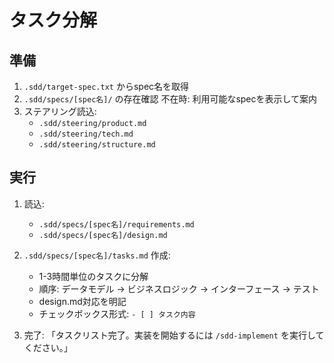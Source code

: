 # タスク分解

## 準備
1. `.sdd/target-spec.txt` からspec名を取得
2. `.sdd/specs/[spec名]/` の存在確認
   不在時: 利用可能なspecを表示して案内
3. ステアリング読込:
   - `.sdd/steering/product.md`
   - `.sdd/steering/tech.md`
   - `.sdd/steering/structure.md`

## 実行
1. 読込:
   - `.sdd/specs/[spec名]/requirements.md`
   - `.sdd/specs/[spec名]/design.md`

2. `.sdd/specs/[spec名]/tasks.md` 作成:
   - 1-3時間単位のタスクに分解
   - 順序: データモデル → ビジネスロジック → インターフェース → テスト
   - design.md対応を明記
   - チェックボックス形式: `- [ ] タスク内容`

3. 完了:
   「タスクリスト完了。実装を開始するには `/sdd-implement` を実行してください。」
